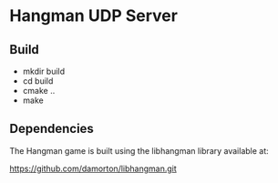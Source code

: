 # Hangman UDP Server

## Build

- mkdir build
- cd build
- cmake ..
- make

## Dependencies

The Hangman game is built using the libhangman library available at: 

https://github.com/damorton/libhangman.git


